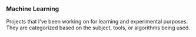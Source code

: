 ### Machine Learning

Projects that I've been working on for learning and experimental purposes. They are categorized based on the subject, tools, or algorithms being used.